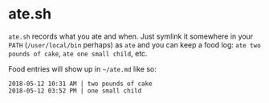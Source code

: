 # ate.sh

`ate.sh` records what you ate and when. Just symlink it somewhere in your `PATH` (`/user/local/bin` perhaps) as `ate` and you can keep a food log: `ate two pounds of cake`, `ate one small child`, etc.

Food entries will show up in `~/ate.md` like so:
```
2018-05-12 10:31 AM | two pounds of cake
2018-05-12 03:52 PM | one small child
```